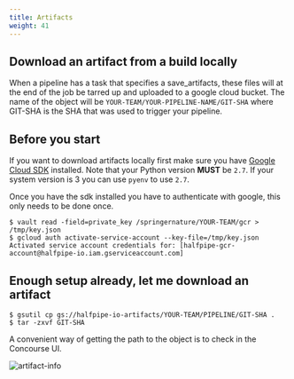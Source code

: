 ```yaml
---
title: Artifacts
weight: 41
---
```


## Download an artifact from a build locally

When a pipeline has a task that specifies a save_artifacts, these files will at the end of the job be tarred up and uploaded to a google cloud bucket.
The name of the object will be `YOUR-TEAM/YOUR-PIPELINE-NAME/GIT-SHA` where GIT-SHA is the SHA that was used to trigger your pipeline.

## Before you start

If you want to download artifacts locally first make sure you have [Google Cloud SDK](https://cloud.google.com/sdk/docs/) installed. Note that your Python version __MUST__ be `2.7`. If your system version is 3 you can use `pyenv` to use `2.7`.

Once you have the sdk installed you have to authenticate with google, this only needs to be done once.

```
$ vault read -field=private_key /springernature/YOUR-TEAM/gcr > /tmp/key.json
$ gcloud auth activate-service-account --key-file=/tmp/key.json
Activated service account credentials for: [halfpipe-gcr-account@halfpipe-io.iam.gserviceaccount.com]
```

## Enough setup already, let me download an artifact

```
$ gsutil cp gs://halfpipe-io-artifacts/YOUR-TEAM/PIPELINE/GIT-SHA .
$ tar -zxvf GIT-SHA
```

A convenient way of getting the path to the object is to check in the Concourse UI.

![artifact-info](/images/artifact-info.png)
